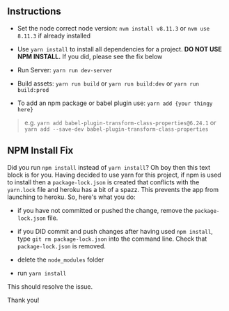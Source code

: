## Instructions

 * Set the node correct node version: `nvm install v8.11.3` or `nvm use 8.11.3` if already installed
 
 * Use `yarn install` to install all dependencies for a project. **DO NOT USE NPM INSTALL.** If you did, please see the fix below

 * Run Server: `yarn run dev-server`
 
 * Build assets: `yarn run build` or `yarn run build:dev` or `yarn run build:prod`
 
 * To add an npm package or babel plugin use: `yarn add {your thingy here}`
 
  > e.g. `yarn add babel-plugin-transform-class-properties@6.24.1`
  > or `yarn add --save-dev babel-plugin-transform-class-properties`
  

## NPM Install Fix

Did you run `npm install` instead of `yarn install`? Oh boy then this text block is for you.  Having decided to use yarn for this project, if npm is used to install then a `package-lock.json` is created that conflicts with the `yarn.lock` file and heroku has a bit of a spazz.  This prevents the app from launching to heroku.  So, here's what you do:
 
 * if you have not committed or pushed the change, remove the `package-lock.json` file.
 
 * if you DID commit and push changes after having used `npm install`, type `git rm package-lock.json` into the command line.  Check that `package-lock.json` is removed.
 
 * delete the `node_modules` folder
 
 * run `yarn install`
 
This should resolve the issue.  

Thank you!